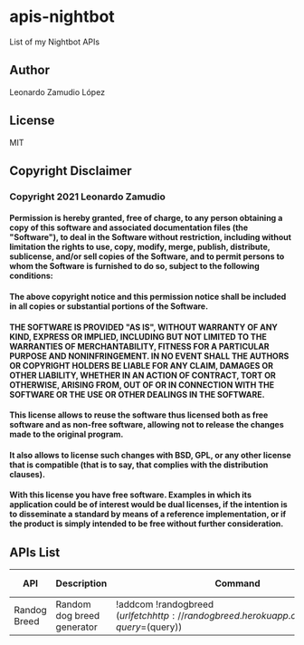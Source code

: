 # apis-nightbot
List of my Nightbot APIs

## Author
Leonardo Zamudio López

## License
MIT

## Copyright Disclaimer

### Copyright 2021 Leonardo Zamudio

#### Permission is hereby granted, free of charge, to any person obtaining a copy of this software and associated documentation files (the "Software"), to deal in the Software without restriction, including without limitation the rights to use, copy, modify, merge, publish, distribute, sublicense, and/or sell copies of the Software, and to permit persons to whom the Software is furnished to do so, subject to the following conditions:

#### The above copyright notice and this permission notice shall be included in all copies or substantial portions of the Software.

#### THE SOFTWARE IS PROVIDED "AS IS", WITHOUT WARRANTY OF ANY KIND, EXPRESS OR IMPLIED, INCLUDING BUT NOT LIMITED TO THE WARRANTIES OF MERCHANTABILITY, FITNESS FOR A PARTICULAR PURPOSE AND NONINFRINGEMENT. IN NO EVENT SHALL THE AUTHORS OR COPYRIGHT HOLDERS BE LIABLE FOR ANY CLAIM, DAMAGES OR OTHER LIABILITY, WHETHER IN AN ACTION OF CONTRACT, TORT OR OTHERWISE, ARISING FROM, OUT OF OR IN CONNECTION WITH THE SOFTWARE OR THE USE OR OTHER DEALINGS IN THE SOFTWARE.

#### This license allows to reuse the software thus licensed both as free software and as non-free software, allowing not to release the changes made to the original program.

#### It also allows to license such changes with BSD, GPL, or any other license that is compatible (that is to say, that complies with the distribution clauses).

#### With this license you have free software. Examples in which its application could be of interest would be dual licenses, if the intention is to disseminate a standard by means of a reference implementation, or if the product is simply intended to be free without further consideration.

## APIs List
API | Description | Command | Additional queries | Source Code
--- | ----------- | ------- | ------------------ | -----------
Randog Breed | Random dog breed generator | !addcom !randogbreed $(urlfetch http://randogbreed.herokuapp.com/index.php?query=$(query)) | credits |

